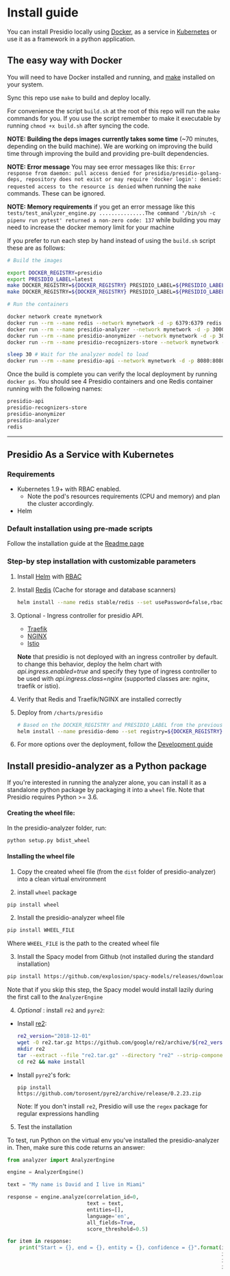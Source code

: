 # Install guide

You can install Presidio locally using [Docker](https://www.docker.com/), as a service in [Kubernetes](https://kubernetes.io/) or use it as a framework in a python application.

## The easy way with Docker

You will need to have Docker installed and running, and [make](https://www.gnu.org/software/make/) installed on your system.

Sync this repo use `make` to build and deploy locally.

For convenience the script `build.sh` at the root of this repo will run the `make` commands for you. If you use the script remember to make it executable by running `chmod +x build.sh` after syncing the code.

**NOTE: Building the deps images currently takes some time** (~70 minutes, depending on the build machine). We are working on improving the build time through improving the build and providing pre-built dependencies.

**NOTE: Error message** You may see error messages like this:
`Error response from daemon: pull access denied for presidio/presidio-golang-deps, repository does not exist or may require 'docker login': denied: requested access to the resource is denied` when running the `make` commands. These can be ignored.

**NOTE: Memory requirements** if you get an error message like this
 `tests/test_analyzer_engine.py ...............The command '/bin/sh -c pipenv run pytest' returned a non-zero code: 137`
 while building you may need to increase the docker memory limit for your machine
 
If you prefer to run each step by hand instead of using the `build.sh` script these are as follows:

```sh
# Build the images

export DOCKER_REGISTRY=presidio
export PRESIDIO_LABEL=latest
make DOCKER_REGISTRY=${DOCKER_REGISTRY} PRESIDIO_LABEL=${PRESIDIO_LABEL} docker-build-deps
make DOCKER_REGISTRY=${DOCKER_REGISTRY} PRESIDIO_LABEL=${PRESIDIO_LABEL} docker-build

# Run the containers

docker network create mynetwork
docker run --rm --name redis --network mynetwork -d -p 6379:6379 redis
docker run --rm --name presidio-analyzer --network mynetwork -d -p 3000:3000 -e GRPC_PORT=3000 ${DOCKER_REGISTRY}/presidio-analyzer:${PRESIDIO_LABEL}
docker run --rm --name presidio-anonymizer --network mynetwork -d -p 3001:3001 -e GRPC_PORT=3001 ${DOCKER_REGISTRY}/presidio-anonymizer:${PRESIDIO_LABEL}
docker run --rm --name presidio-recognizers-store --network mynetwork -d -p 3004:3004 -e GRPC_PORT=3004 -e REDIS_URL=redis:6379 ${DOCKER_REGISTRY}/presidio-recognizers-store:${PRESIDIO_LABEL}

sleep 30 # Wait for the analyzer model to load
docker run --rm --name presidio-api --network mynetwork -d -p 8080:8080 -e WEB_PORT=8080 -e ANALYZER_SVC_ADDRESS=presidio-analyzer:3000 -e ANONYMIZER_SVC_ADDRESS=presidio-anonymizer:3001 -e RECOGNIZERS_STORE_SVC_ADDRESS=presidio-recognizers-store:3004 ${DOCKER_REGISTRY}/presidio-api:${PRESIDIO_LABEL}
```

Once the build is complete you can verify the local deployment by running `docker ps`. You should see 4 Presidio containers and one Redis container running with the following names:

```sh
presidio-api
presidio-recognizers-store
presidio-anonymizer
presidio-analyzer
redis
```

---

## Presidio As a Service with Kubernetes

### Requirements

- Kubernetes 1.9+ with RBAC enabled.
  - Note the pod's resources requirements (CPU and memory) and plan the cluster accordingly.
- Helm

### Default installation using pre-made scripts

Follow the installation guide at the [Readme page](https://github.com/Microsoft/presidio/blob/master/README.MD)

### Step-by step installation with customizable parameters

1. Install [Helm](https://github.com/kubernetes/helm) with [RBAC](https://github.com/kubernetes/helm/blob/master/docs/rbac.md#tiller-and-role-based-access-control)

2. Install [Redis](https://hub.kubeapps.com/charts/stable/redis) (Cache for storage and database scanners)

    ```sh
    helm install --name redis stable/redis --set usePassword=false,rbac.create=true --namespace presidio-system
    ```

3. Optional - Ingress controller for presidio API.
    - [Traefik](https://docs.traefik.io/user-guide/kubernetes/)
    - [NGINX](https://docs.microsoft.com/en-us/azure/aks/ingress-tls)
    - [Istio](https://istio.io/docs/tasks/traffic-management/ingress/)

    **Note** that presidio is not deployed with an ingress controller by default.  
    to change this behavior, deploy the helm chart with *api.ingress.enabled=true* and specify they type of ingress controller to be used with *api.ingress.class=nginx* (supported classes are: nginx, traefik or istio).

4. Verify that Redis and Traefik/NGINX are installed correctly

5. Deploy from `/charts/presidio`

    ```sh
    # Based on the DOCKER_REGISTRY and PRESIDIO_LABEL from the previous steps
    helm install --name presidio-demo --set registry=${DOCKER_REGISTRY},tag=${PRESIDIO_LABEL} . --namespace presidio
    ```

6. For more options over the deployment, follow the [Development guide](https://github.com/Microsoft/presidio/blob/master/docs/development.md)

## Install presidio-analyzer as a Python package
If you're interested in running the analyzer alone, you can install it as a standalone python package by packaging it into a `wheel` file. Note that Presidio requires Python >= 3.6.

#### Creating the wheel file:
In the presidio-analyzer folder, run:

```sh
python setup.py bdist_wheel
```

#### Installing the wheel file
1. Copy the created wheel file (from the `dist` folder of presidio-analyzer) into a clean virtual environment

2. install `wheel` package

```sh
pip install wheel
```

2. Install the presidio-analyzer wheel file

```sh
pip install WHEEL_FILE
```

Where `WHEEL_FILE` is the path to the created wheel file

3. Install the Spacy model from Github (not installed during the standard installation)

```sh
pip install https://github.com/explosion/spacy-models/releases/download/en_core_web_lg-2.1.0/en_core_web_lg-2.1.0.tar.gz
```

Note that if you skip this step, the Spacy model would install lazily during the first call to the `AnalyzerEngine`


4. *Optional* : install `re2` and `pyre2`:

- Install [re2](https://github.com/google/re2):

    ```sh
    re2_version="2018-12-01"
    wget -O re2.tar.gz https://github.com/google/re2/archive/${re2_version}.tar.gz
    mkdir re2 
    tar --extract --file "re2.tar.gz" --directory "re2" --strip-components 1
    cd re2 && make install
    ```

- Install `pyre2`'s fork:

  ```
  pip install https://github.com/torosent/pyre2/archive/release/0.2.23.zip
  ```
  
  Note: If you don't install `re2`, Presidio will use the `regex` package for regular expressions handling

5. Test the installation

  To test, run Python on the virtual env you've installed the presidio-analyzer in.
  Then, make sure this code returns an answer:

  ```python
  from analyzer import AnalyzerEngine

  engine = AnalyzerEngine()

  text = "My name is David and I live in Miami"

  response = engine.analyze(correlation_id=0, 
                            text = text, 
                            entities=[], 
                            language='en', 
                            all_fields=True,
                            score_threshold=0.5)

  for item in response:
      print("Start = {}, end = {}, entity = {}, confidence = {}".format(item.start,
                                                                        item.end,
                                                                        item.entity_type,
                                                                        item.score))

  ```
